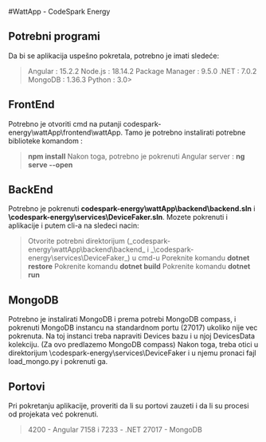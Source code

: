 #WattApp - CodeSpark Energy

## Potrebni programi
Da bi se aplikacija uspešno pokretala, potrebno je imati sledeće:
> Angular : 15.2.2
> Node.js : 18.14.2
> Package Manager : 9.5.0
> .NET : 7.0.2
> MongoDB : 1.36.3
> Python : 3.0>

## FrontEnd
Potrebno je otvoriti cmd na putanji codespark-energy\wattApp\frontend\wattApp.
Tamo je potrebno instalirati potrebne biblioteke komandom :
> **npm install**
Nakon toga, potrebno je pokrenuti Angular server :
> **ng serve --open**

## BackEnd
Potrebno je pokrenuti **codespark-energy\wattApp\backend\backend.sln** i **\codespark-energy\services\DeviceFaker.sln**.
Mozete pokrenuti i aplikacije i putem cli-a na sledeci nacin:
> Otvorite potrebni direktorijum (_codespark-energy\wattApp\backend\backend\_ i _\codespark-energy\services\DeviceFaker\_) u cmd-u
> Poreknite komandu **dotnet restore**
> Pokrenite komandu **dotnet build**
> Pokrenite komandu **dotnet run**

## MongoDB
Potrebno je instalirati MongoDB i prema potrebi MongoDB compass, i pokrenuti MongoDB instancu na standardnom portu (27017) ukoliko nije vec pokrenuta. Na toj instanci treba napraviti Devices bazu i u njoj DevicesData kolekciju. (Za ovo predlazemo MongoDB compass)
Nakon toga, treba otici u direktorijum \codespark-energy\services\DeviceFaker i u njemu pronaci fajl load_mongo.py i pokrenuti ga.

## Portovi
Pri pokretanju aplikacije, proveriti da li su portovi zauzeti i da li su procesi od projekata već pokrenuti.
> 4200 - Angular
> 7158 i 7233 -  .NET
> 27017 - MongoDB

